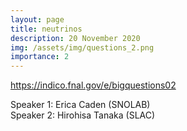 ```yaml
---
layout: page
title: neutrinos
description: 20 November 2020
img: /assets/img/questions_2.png
importance: 2
---
```


<p><a href="https://indico.fnal.gov/e/bigquestions02">https://indico.fnal.gov/e/bigquestions02</a></p>

<!--<p>Some info about the speakers ...</p>-->

<p>
Speaker 1: Erica Caden (SNOLAB)<br>
Speaker 2: Hirohisa Tanaka (SLAC)
</p>

